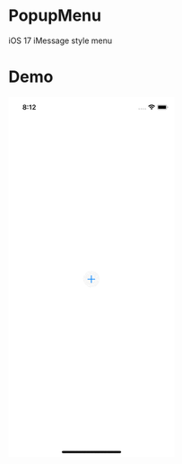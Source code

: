 # PopupMenu 
iOS 17 iMessage style menu

# Demo
![](https://github.com/sharukmsd/PopupMenu/blob/main/PopupMenuIOS/demo.gif)

